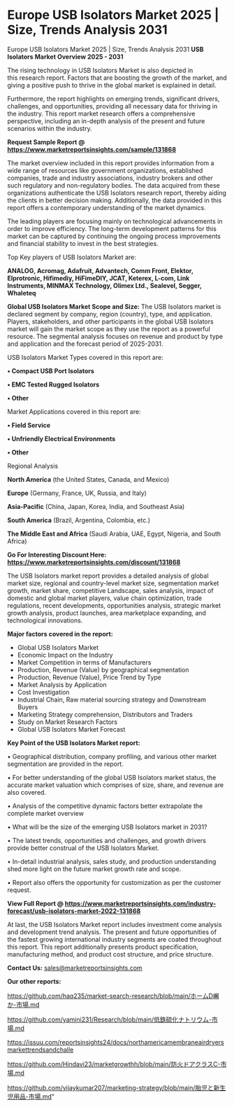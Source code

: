 # Europe USB Isolators Market 2025 | Size, Trends Analysis 2031
Europe USB Isolators Market 2025 | Size, Trends Analysis 2031
<Strong> USB Isolators Market Overview 2025 - 2031</strong>

The rising technology in USB Isolators Market is also depicted in this research report. Factors that are boosting the growth of the market, and giving a positive push to thrive in the global market is explained in detail.

Furthermore, the report highlights on emerging trends, significant drivers, challenges, and opportunities, providing all necessary data for thriving in the industry. This report market research offers a comprehensive perspective, including an in-depth analysis of the present and future scenarios within the industry.

<strong>Request Sample Report @ <a href=https://www.marketreportsinsights.com/sample/131868>https://www.marketreportsinsights.com/sample/131868</a></strong>

The market overview included in this report provides information from a wide range of resources like government organizations, established companies, trade and industry associations, industry brokers and other such regulatory and non-regulatory bodies. The data acquired from these organizations authenticate the USB Isolators research report, thereby aiding the clients in better decision making. Additionally, the data provided in this report offers a contemporary understanding of the market dynamics.

The leading players are focusing mainly on technological advancements in order to improve efficiency. The long-term development patterns for this market can be captured by continuing the ongoing process improvements and financial stability to invest in the best strategies.

Top Key players of USB Isolators Market are:

<strong>ANALOG, Acromag, Adafruit, Advantech, Comm Front, Elektor, Elprotronic, Hifimediy, HiFimeDIY, JCAT, Keterex, L-com, Link Instruments, MINMAX Technology, Olimex Ltd., Sealevel, Segger, Whaleteq</strong>

<strong><b>Global USB Isolators Market Scope and Size:</b></strong>
The USB Isolators market is declared segment by company, region (country), type, and application. Players, stakeholders, and other participants in the global USB Isolators market will gain the market scope as they use the report as a powerful resource. The segmental analysis focuses on revenue and product by type and application and the forecast period of 2025-2031.

USB Isolators Market Types covered in this report are:

<strong>• Compact USB Port Isolators

• EMC Tested Rugged Isolators

• Other</strong>

Market Applications covered in this report are:

<strong>• Field Service

• Unfriendly Electrical Environments

• Other</strong> 

Regional Analysis

<strong>North America</strong> (the United States, Canada, and Mexico)

<strong>Europe</strong> (Germany, France, UK, Russia, and Italy)

<strong>Asia-Pacific</strong> (China, Japan, Korea, India, and Southeast Asia)

<strong>South America</strong> (Brazil, Argentina, Colombia, etc.)

<strong>The Middle East and Africa</strong> (Saudi Arabia, UAE, Egypt, Nigeria, and South Africa)

<strong>Go For Interesting Discount Here: <a href=https://www.marketreportsinsights.com/discount/131868>https://www.marketreportsinsights.com/discount/131868</a></strong>

The USB Isolators market report provides a detailed analysis of global market size, regional and country-level market size, segmentation market growth, market share, competitive Landscape, sales analysis, impact of domestic and global market players, value chain optimization, trade regulations, recent developments, opportunities analysis, strategic market growth analysis, product launches, area marketplace expanding, and technological innovations.

<strong><b>Major factors covered in the report:</b></strong>
<ul>
  <li>Global USB Isolators Market </li>
  <li>Economic Impact on the Industry</li>
  <li>Market Competition in terms of Manufacturers</li>
  <li>Production, Revenue (Value) by geographical segmentation</li>
  <li>Production, Revenue (Value), Price Trend by Type</li>
  <li>Market Analysis by Application</li>
  <li>Cost Investigation</li>
  <li>Industrial Chain, Raw material sourcing strategy and Downstream Buyers</li>
  <li>Marketing Strategy comprehension, Distributors and Traders</li>
  <li>Study on Market Research Factors</li>
  <li>Global USB Isolators Market Forecast</li>
</ul>

<strong><b>Key Point of the USB Isolators Market report:</b></strong>

• Geographical distribution, company profiling, and various other market segmentation are provided in the report.

• For better understanding of the global USB Isolators market status, the accurate market valuation which comprises of size, share, and revenue are also covered.

• Analysis of the competitive dynamic factors better extrapolate the complete market overview

• What will be the size of the emerging USB Isolators market in 2031?

• The latest trends, opportunities and challenges, and growth drivers provide better construal of the USB Isolators Market.

• In-detail industrial analysis, sales study, and production understanding shed more light on the future market growth rate and scope.

• Report also offers the opportunity for customization as per the customer request.

<strong><b>View Full Report @ <a href=https://www.marketreportsinsights.com/industry-forecast/usb-isolators-market-2022-131868>https://www.marketreportsinsights.com/industry-forecast/usb-isolators-market-2022-131868</a></b></strong>


At last, the USB Isolators Market report includes investment come analysis and development trend analysis. The present and future opportunities of the fastest growing international industry segments are coated throughout this report. This report additionally presents product specification, manufacturing method, and product cost structure, and price structure.

<strong>Contact Us:</strong>
sales@marketreportsinsights.com

<strong>Our other reports:</strong>

<a href=https://github.com/haq235/market-search-research/blob/main/ホームD嶰か-市場.md>https://github.com/haq235/market-search-research/blob/main/ホームD嶰か-市場.md</a>

<a href=https://github.com/yamini231/Research/blob/main/低鉄硫化ナトリウム-市場.md>https://github.com/yamini231/Research/blob/main/低鉄硫化ナトリウム-市場.md</a>

<a href=https://issuu.com/reportsinsights24/docs/northamericamembraneairdryersmarkettrendsandchalle>https://issuu.com/reportsinsights24/docs/northamericamembraneairdryersmarkettrendsandchalle</a>

<a href=https://github.com/Hindavi23/marketgrowthh/blob/main/防火ドアクラスC-市場.md>https://github.com/Hindavi23/marketgrowthh/blob/main/防火ドアクラスC-市場.md</a>

<a href=https://github.com/vijaykumar207/marketing-strategy/blob/main/胎児と新生児用品-市場.md>https://github.com/vijaykumar207/marketing-strategy/blob/main/胎児と新生児用品-市場.md</a>"
